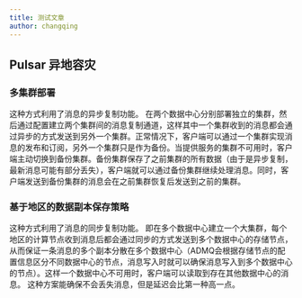 ```yaml
---
title: 测试文章
author: changqing
---
```


## Pulsar 异地容灾

### 多集群部署

这种方式利用了消息的异步复制功能。
在两个数据中心分别部署独立的集群，然后通过配置建立两个集群间的消息复制通道，这样其中一个集群收到的消息都会通过异步的方式发送到另外一个集群。正常情况下，客户端可以通过一个集群实现消息的发布和订阅，另外一个集群只是作为备份。当提供服务的集群不可用时，客户端主动切换到备份集群。备份集群保存了之前集群的所有数据（由于是异步复制，最新消息可能有部分丢失），客户端就可以通过备份集群继续处理消息。同时，客户端发送到备份集群的消息会在之前集群恢复后发送到之前的集群。


### 基于地区的数据副本保存策略

这种方式利用了消息的同步复制功能。
即在多个数据中心建立一个大集群，每个地区的计算节点收到消息后都会通过同步的方式发送到多个数据中心的存储节点，从而保证一条消息的多个副本分散在多个数据中心（ADMQ会根据存储节点的配置信息区分不同数据中心的节点，消息写入时就可以确保消息写入到多个数据中心的节点）。这样一个数据中心不可用时，客户端可以读取到存在其他数据中心的消息。
这种方案能确保不会丢失消息，但是延迟会比第一种高一点。